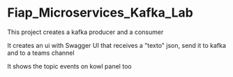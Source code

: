 # Fiap_Microservices_Kafka_Lab

This project creates a kafka producer and a consumer 

It creates an ui with Swagger UI that receives a "texto" json, send it to kafka and to a teams channel

It shows the topic events on kowl panel too

